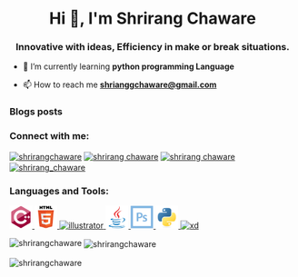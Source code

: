 <h1 align="center">Hi 👋, I'm Shrirang Chaware</h1>
<h3 align="center">Innovative with ideas, Efficiency in make or break situations.</h3>

- 🌱 I’m currently learning **python programming Language**

- 📫 How to reach me **shrianggchaware@gmail.com**

### Blogs posts
<!-- BLOG-POST-LIST:START -->
<!-- BLOG-POST-LIST:END -->

<h3 align="left">Connect with me:</h3>
<p align="left">
<a href="https://dev.to/shrirangchaware" target="blank"><img align="center" src="https://cdn.jsdelivr.net/npm/simple-icons@3.0.1/icons/dev-dot-to.svg" alt="shrirangchaware" height="30" width="40" /></a>
<a href="https://linkedin.com/in/shrirang chaware" target="blank"><img align="center" src="https://raw.githubusercontent.com/rahuldkjain/github-profile-readme-generator/master/src/images/icons/Social/linked-in-alt.svg" alt="shrirang chaware" height="30" width="40" /></a>
<a href="https://fb.com/shrirang chaware" target="blank"><img align="center" src="https://raw.githubusercontent.com/rahuldkjain/github-profile-readme-generator/master/src/images/icons/Social/facebook.svg" alt="shrirang chaware" height="30" width="40" /></a>
<a href="https://instagram.com/shrirang_chaware" target="blank"><img align="center" src="https://raw.githubusercontent.com/rahuldkjain/github-profile-readme-generator/master/src/images/icons/Social/instagram.svg" alt="shrirang_chaware" height="30" width="40" /></a>
</p>

<h3 align="left">Languages and Tools:</h3>
<p align="left"> <a href="https://www.w3schools.com/cpp/" target="_blank"> <img src="https://raw.githubusercontent.com/devicons/devicon/master/icons/cplusplus/cplusplus-original.svg" alt="cplusplus" width="40" height="40"/> </a> <a href="https://www.w3.org/html/" target="_blank"> <img src="https://raw.githubusercontent.com/devicons/devicon/master/icons/html5/html5-original-wordmark.svg" alt="html5" width="40" height="40"/> </a> <a href="https://www.adobe.com/in/products/illustrator.html" target="_blank"> <img src="https://www.vectorlogo.zone/logos/adobe_illustrator/adobe_illustrator-icon.svg" alt="illustrator" width="40" height="40"/> </a> <a href="https://www.java.com" target="_blank"> <img src="https://raw.githubusercontent.com/devicons/devicon/master/icons/java/java-original.svg" alt="java" width="40" height="40"/> </a> <a href="https://www.photoshop.com/en" target="_blank"> <img src="https://raw.githubusercontent.com/devicons/devicon/master/icons/photoshop/photoshop-line.svg" alt="photoshop" width="40" height="40"/> </a> <a href="https://www.python.org" target="_blank"> <img src="https://raw.githubusercontent.com/devicons/devicon/master/icons/python/python-original.svg" alt="python" width="40" height="40"/> </a> <a href="https://www.adobe.com/products/xd.html" target="_blank"> <img src="https://cdn.worldvectorlogo.com/logos/adobe-xd.svg" alt="xd" width="40" height="40"/> </a> </p>

<p><img align="left" src="https://github-readme-stats.vercel.app/api/top-langs?username=shrirangchaware&show_icons=true&locale=en&layout=compact" alt="shrirangchaware" /></p>

<p>&nbsp;<img align="center" src="https://github-readme-stats.vercel.app/api?username=shrirangchaware&show_icons=true&locale=en" alt="shrirangchaware" /></p>

<p><img align="center" src="https://github-readme-streak-stats.herokuapp.com/?user=shrirangchaware&" alt="shrirangchaware" /></p>
